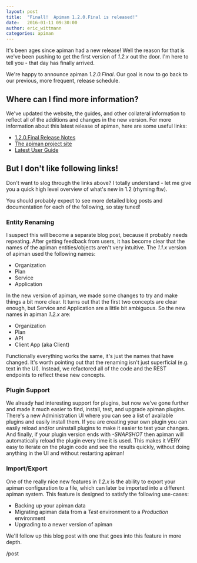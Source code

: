```yaml
---
layout: post
title:  "Finall!  Apiman 1.2.0.Final is released!"
date:   2016-01-11 09:30:00
author: eric_wittmann
categories: apiman
---
```


It's been ages since apiman had a new release!  Well the reason for that is we've been
pushing to get the first version of *1.2.x* out the door.  I'm here to tell you - that
day has finally arrived.

We're happy to announce apiman *1.2.0.Final*.  Our goal is now to go back to our previous,
more frequent, release schedule.

<!--more-->

## Where can I find more information?

We've updated the website, the guides, and other collateral information to reflect all
of the additions and changes in the new version.  For more information about this latest
release of apiman, here are some useful links:

* [1.2.0.Final Release Notes](http://red.ht/1OK3LG7)
* [The apiman project site](http://www.apiman.io/)
* [Latest User Guide](http://www.apiman.io/latest/user-guide.html)

## But I don't like following links!

Don't want to slog through the links above?  I totally understand - let me give you a quick
high level overview of what's new in 1.2 (rhyming ftw).

You should probably expect to see more detailed blog posts and documentation for each of the
following, so stay tuned!

### Entity Renaming

I suspect this will become a separate blog post, because it probably needs repeating.  After
getting feedback from users, it has become clear that the names of the apiman entities/objects
aren't very intuitive.  The *1.1.x* version of apiman used the following names:

* Organization
* Plan
* Service
* Application

In the new version of apiman, we made some changes to try and make things a bit more clear.
It turns out that the first two concepts are clear enough, but Service and Application are
a little bit ambiguous.  So the new names in apiman *1.2.x* are:

* Organization
* Plan
* API
* Client App  (aka Client)

Functionally everything works the same, it's just the names that have changed.  It's worth
pointing out that the renaming isn't just superficial (e.g. text in the UI).  Instead, we 
refactored all of the code and the REST endpoints to reflect these new concepts.

### Plugin Support

We already had interesting support for plugins, but now we've gone further and made it much
easier to find, install, test, and upgrade apiman plugins.  There's a new Administration UI
where you can see a list of available plugins and easily install them.  If you are creating
your own plugin you can easily reload and/or uninstall plugins to make it easier to test your
changes.  And finally, if your plugin version ends with *-SNAPSHOT* then apiman will 
automatically reload the plugin every time it is used.  This makes it VERY easy to iterate on
the plugin code and see the results quickly, without doing anything in the UI and without
restarting apiman!

### Import/Export

One of the really nice new features in *1.2.x* is the ability to export your apiman configuration
to a file, which can later be imported into a different apiman system.  This feature is
designed to satisfy the following use-cases:

* Backing up your apiman data
* Migrating apiman data from a *Test* environment to a *Production* environment
* Upgrading to a newer version of apiman

We'll follow up this blog post with one that goes into this feature in more depth.


/post

